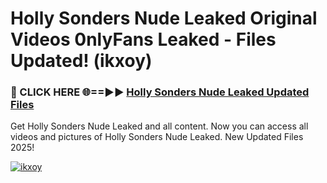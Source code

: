 # Holly Sonders Nude Leaked Original Videos 0nlyFans Leaked - Files Updated! (ikxoy)

<h3>🔴 CLICK HERE 🌐==►► <a href="https://tinyurl.com/yrmya6cz" rel="nofollow">Holly Sonders Nude Leaked Updated Files</a></h3>

Get Holly Sonders Nude Leaked and all content. Now you can access all videos and pictures of Holly Sonders Nude Leaked. New Updated Files 2025!

[![ikxoy](https://i.imgur.com/FMdXYCs.gif)](https://tinyurl.com/yrmya6cz)
